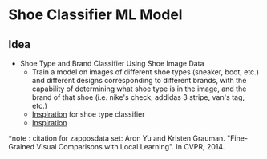 # Shoe Classifier ML Model
## Idea
* Shoe Type and Brand Classifier Using Shoe Image Data
  * Train a model on images of different shoe types (sneaker, boot, etc.) and different designs corresponding to different brands, with the capability of determining what shoe type is in the image, and the brand of that shoe (i.e. nike's check, addidas 3 stripe, van's tag, etc.)
  * [Inspiration](http://vision.cs.utexas.edu/projects/finegrained/utzap50k/) for shoe type classifier
  * [Inspiration](https://medium.com/@chrispmaag/creating-a-sneakers-classifier-541682faf061)
  
  
*note : citation for zapposdata set:
Aron Yu and Kristen Grauman. "Fine-Grained Visual Comparisons with Local 
  Learning". In CVPR, 2014.

